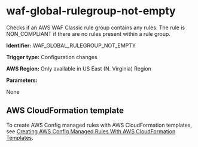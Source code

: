 # waf\-global\-rulegroup\-not\-empty<a name="waf-global-rulegroup-not-empty"></a>

Checks if an AWS WAF Classic rule group contains any rules\. The rule is NON\_COMPLIANT if there are no rules present within a rule group\. 

**Identifier:** WAF\_GLOBAL\_RULEGROUP\_NOT\_EMPTY

**Trigger type:** Configuration changes

**AWS Region:** Only available in US East \(N\. Virginia\) Region

**Parameters:**

None  

## AWS CloudFormation template<a name="w2aac12c31c27b9d569c15"></a>

To create AWS Config managed rules with AWS CloudFormation templates, see [Creating AWS Config Managed Rules With AWS CloudFormation Templates](aws-config-managed-rules-cloudformation-templates.md)\.